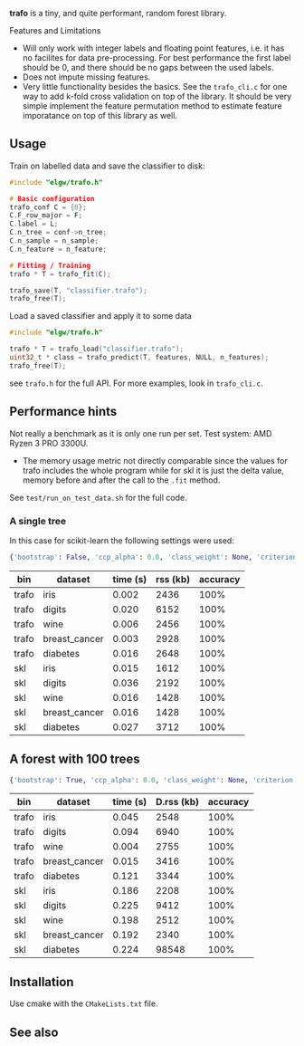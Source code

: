 **trafo** is a tiny, and quite performant, random forest library.

Features and Limitations
- Will only work with integer labels and floating point features,
i.e. it has no facilites for data pre-processing. For best performance
the first label should be 0, and there should be no gaps between the
used labels.
- Does not impute missing features.
- Very little functionality besides the basics. See the `trafo_cli.c`
  for one way to add k-fold cross validation on top of the library. It
  should be very simple implement the feature permutation method to
  estimate feature imporatance on top of this library as well.


## Usage

Train on labelled data and save the classifier to disk:
``` C
#include "elgw/trafo.h"

# Basic configuration
trafo_conf C = {0};
C.F_row_major = F;
C.label = L;
C.n_tree = conf->n_tree;
C.n_sample = n_sample;
C.n_feature = n_feature;

# Fitting / Training
trafo * T = trafo_fit(C);

trafo_save(T, "classifier.trafo");
trafo_free(T);
```

Load a saved classifier and apply it to some data

``` C
#include "elgw/trafo.h"

trafo * T = trafo_load("classifier.trafo");
uint32_t * class = trafo_predict(T, features, NULL, n_features);
trafo_free(T);
```

see `trafo.h` for the full API. For more examples, look in `trafo_cli.c`.

## Performance hints

Not really a benchmark as it is only one run per set. Test system: AMD
Ryzen 3 PRO 3300U.

- The memory usage metric not directly comparable since the
values for trafo includes the whole program while for skl it is just
the delta value, memory before and after the call to the `.fit`
method.

See `test/run_on_test_data.sh` for the full code.

### A single tree

In this case for scikit-learn the following settings were used:

``` Python
{'bootstrap': False, 'ccp_alpha': 0.0, 'class_weight': None, 'criterion': 'gini', 'max_depth': None, 'max_features': 10, 'max_leaf_nodes': None, 'max_samples': None, 'min_impurity_decrease': 0.0, 'min_samples_leaf': 1, 'min_samples_split': 2, 'min_weight_fraction_leaf': 0.0, 'monotonic_cst': None, 'n_estimators': 1, 'n_jobs': -1, 'oob_score': False, 'random_state': None, 'verbose': 0, 'warm_start': False}
```

| bin   | dataset       | time (s) | rss (kb) | accuracy |
|-------|---------------|----------|----------|----------|
| trafo | iris          | 0.002    | 2436     | 100%     |
| trafo | digits        | 0.020    | 6152     | 100%     |
| trafo | wine          | 0.006    | 2456     | 100%     |
| trafo | breast_cancer | 0.003    | 2928     | 100%     |
| trafo | diabetes      | 0.016    | 2648     | 100%     |
| skl   | iris          | 0.015    | 1612     | 100%     |
| skl   | digits        | 0.036    | 2192     | 100%     |
| skl   | wine          | 0.016    | 1428     | 100%     |
| skl   | breast_cancer | 0.016    | 1428     | 100%     |
| skl   | diabetes      | 0.027    | 3712     | 100%     |


## A forest with 100 trees

``` python
{'bootstrap': True, 'ccp_alpha': 0.0, 'class_weight': None, 'criterion': 'gini', 'max_depth': None, 'max_features': 'sqrt', 'max_leaf_nodes': None, 'max_samples': None, 'min_impurity_decrease': 0.0, 'min_samples_leaf': 1, 'min_samples_split': 2, 'min_weight_fraction_leaf': 0.0, 'monotonic_cst': None, 'n_estimators': 100, 'n_jobs': -1, 'oob_score': False, 'random_state': None, 'verbose': 0, 'warm_start': False}
```

| bin   | dataset       | time (s) | D.rss (kb) | accuracy |
|-------|---------------|----------|------------|----------|
| trafo | iris          | 0.045    | 2548       | 100%     |
| trafo | digits        | 0.094    | 6940       | 100%     |
| trafo | wine          | 0.004    | 2755       | 100%     |
| trafo | breast_cancer | 0.015    | 3416       | 100%     |
| trafo | diabetes      | 0.121    | 3344       | 100%     |
| skl   | iris          | 0.186    | 2208       | 100%     |
| skl   | digits        | 0.225    | 9412       | 100%     |
| skl   | wine          | 0.198    | 2512       | 100%     |
| skl   | breast_cancer | 0.192    | 2340       | 100%     |
| skl   | diabetes      | 0.224    | 98548      | 100%     |


## Installation
Use cmake with the `CMakeLists.txt` file.


## See also
